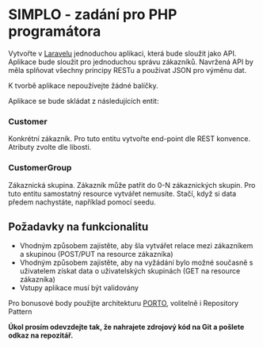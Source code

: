 # SIMPLO - zadání pro PHP programátora

Vytvořte v [Laravelu](https://laravel.com/) jednoduchou aplikaci, která bude sloužit jako API. Aplikace bude sloužit pro 
jednoduchou správu zákazníků. Navržená API by měla splňovat všechny principy RESTu a používat JSON pro výměnu dat.

K tvorbě aplikace nepoužívejte žádné balíčky.

Aplikace se bude skládat z následujících entit:

### Customer

Konkrétní zákazník. Pro tuto entitu vytvořte end-point dle REST konvence. Atributy zvolte dle libosti.

### CustomerGroup

Zákaznická skupina. Zákazník může patřit do 0-N zákaznických skupin. Pro tuto entitu samostatný resource vytvářet nemusíte. 
Stačí, když si data předem nachystáte, například pomocí seedu.

## Požadavky na funkcionalitu

 - Vhodným způsobem zajistěte, aby šla vytvářet relace mezi zákazníkem a skupinou (POST/PUT na resource zákazníka)
 - Vhodným způsobem zajistěte, aby na vyžádání bylo možné současně s uživatelem získat data o uživatelských skupinách (GET na resource zákazníka)
 - Vstupy aplikace musí být validovány

Pro bonusové body použijte architekturu [PORTO](https://github.com/Mahmoudz/Porto), volitelně i Repository Pattern

**Úkol prosím odevzdejte tak, že nahrajete zdrojový kód na Git a pošlete odkaz na repozitář.**
